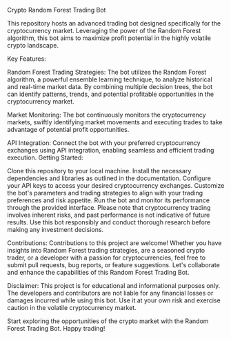 Crypto Random Forest Trading Bot

This repository hosts an advanced trading bot designed specifically for the cryptocurrency market. Leveraging the power of the Random Forest algorithm, this bot aims to maximize profit potential in the highly volatile crypto landscape.

Key Features:

Random Forest Trading Strategies: The bot utilizes the Random Forest algorithm, a powerful ensemble learning technique, to analyze historical and real-time market data. By combining multiple decision trees, the bot can identify patterns, trends, and potential profitable opportunities in the cryptocurrency market.

Market Monitoring: The bot continuously monitors the cryptocurrency markets, swiftly identifying market movements and executing trades to take advantage of potential profit opportunities.

API Integration: Connect the bot with your preferred cryptocurrency exchanges using API integration, enabling seamless and efficient trading execution.
Getting Started:

Clone this repository to your local machine.
Install the necessary dependencies and libraries as outlined in the documentation.
Configure your API keys to access your desired cryptocurrency exchanges.
Customize the bot's parameters and trading strategies to align with your trading preferences and risk appetite.
Run the bot and monitor its performance through the provided interface.
Please note that cryptocurrency trading involves inherent risks, and past performance is not indicative of future results. Use this bot responsibly and conduct thorough research before making any investment decisions.

Contributions:
Contributions to this project are welcome! Whether you have insights into Random Forest trading strategies, are a seasoned crypto trader, or a developer with a passion for cryptocurrencies, feel free to submit pull requests, bug reports, or feature suggestions. Let's collaborate and enhance the capabilities of this Random Forest Trading Bot.

Disclaimer:
This project is for educational and informational purposes only. The developers and contributors are not liable for any financial losses or damages incurred while using this bot. Use it at your own risk and exercise caution in the volatile cryptocurrency market.

Start exploring the opportunities of the crypto market with the Random Forest Trading Bot. Happy trading!